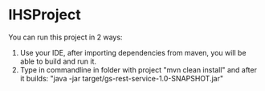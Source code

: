 # IHSProject
You can run this project in 2 ways:
1. Use your IDE, after importing dependencies from maven, you will be able to build and run it.
2. Type in commandline in folder with project "mvn clean install" and after it builds: "java -jar target/gs-rest-service-1.0-SNAPSHOT.jar"
